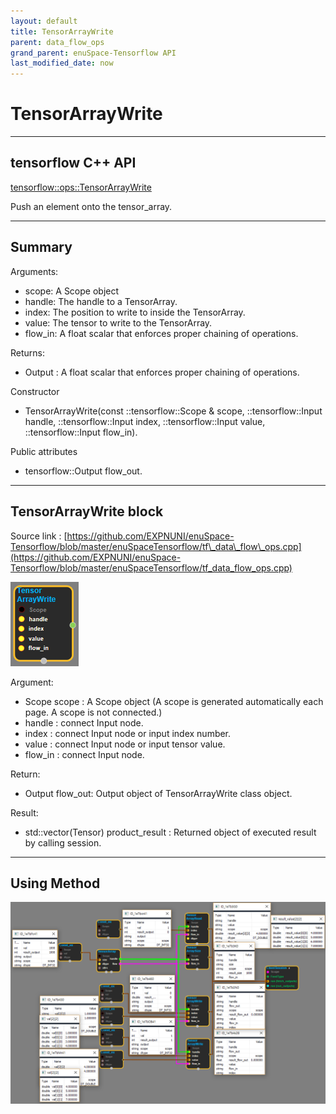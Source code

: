 ```yaml
--- 
layout: default 
title: TensorArrayWrite 
parent: data_flow_ops 
grand_parent: enuSpace-Tensorflow API 
last_modified_date: now 
--- 
```


# TensorArrayWrite

---

## tensorflow C++ API

[tensorflow::ops::TensorArrayWrite](https://www.tensorflow.org/api_docs/cc/class/tensorflow/ops/tensor-array-write)

Push an element onto the tensor\_array.

---

## Summary

Arguments:

* scope: A Scope object
* handle: The handle to a TensorArray.
* index: The position to write to inside the TensorArray.
* value: The tensor to write to the TensorArray.
* flow\_in: A float scalar that enforces proper chaining of operations.

Returns:

* Output : A float scalar that enforces proper chaining of operations.

Constructor

* TensorArrayWrite\(const ::tensorflow::Scope & scope, ::tensorflow::Input handle, ::tensorflow::Input index, ::tensorflow::Input value, ::tensorflow::Input flow\_in\).

Public attributes

* tensorflow::Output flow\_out.

---

## TensorArrayWrite block

Source link : [https://github.com/EXPNUNI/enuSpace-Tensorflow/blob/master/enuSpaceTensorflow/tf\_data\_flow\_ops.cpp](https://github.com/EXPNUNI/enuSpace-Tensorflow/blob/master/enuSpaceTensorflow/tf_data_flow_ops.cpp)

![](../assets/dataflow_TensorArrayWrite_Symbol.png)

Argument:

* Scope scope : A Scope object \(A scope is generated automatically each page. A scope is not connected.\)
* handle : connect Input node.
* index : connect Input node or input index number.
* value : connect Input node or input tensor value.
* flow\_in : connect Input node.

Return:

* Output flow\_out: Output object of TensorArrayWrite class object.

Result:

* std::vector\(Tensor\) product\_result : Returned object of executed result by calling session.

---

## Using Method

![](../assets/dataflow_TensorArray_Method.png)

